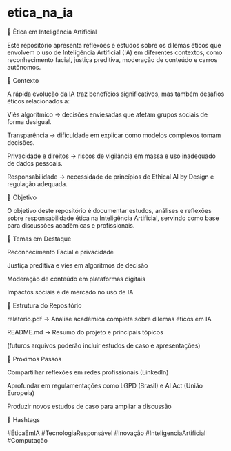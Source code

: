 # etica_na_ia

🤖 Ética em Inteligência Artificial

Este repositório apresenta reflexões e estudos sobre os dilemas éticos que envolvem o uso de Inteligência Artificial (IA) em diferentes contextos, como reconhecimento facial, justiça preditiva, moderação de conteúdo e carros autônomos.

📌 Contexto

A rápida evolução da IA traz benefícios significativos, mas também desafios éticos relacionados a:

Viés algorítmico → decisões enviesadas que afetam grupos sociais de forma desigual.

Transparência → dificuldade em explicar como modelos complexos tomam decisões.

Privacidade e direitos → riscos de vigilância em massa e uso inadequado de dados pessoais.

Responsabilidade → necessidade de princípios de Ethical AI by Design e regulação adequada.

🎯 Objetivo

O objetivo deste repositório é documentar estudos, análises e reflexões sobre responsabilidade ética na Inteligência Artificial, servindo como base para discussões acadêmicas e profissionais.

🧭 Temas em Destaque

Reconhecimento Facial e privacidade

Justiça preditiva e viés em algoritmos de decisão

Moderação de conteúdo em plataformas digitais

Impactos sociais e de mercado no uso de IA

📂 Estrutura do Repositório

relatorio.pdf → Análise acadêmica completa sobre dilemas éticos em IA

README.md → Resumo do projeto e principais tópicos

(futuros arquivos poderão incluir estudos de caso e apresentações)

🚀 Próximos Passos

Compartilhar reflexões em redes profissionais (LinkedIn)

Aprofundar em regulamentações como LGPD (Brasil) e AI Act (União Europeia)

Produzir novos estudos de caso para ampliar a discussão

🔗 Hashtags

#ÉticaEmIA #TecnologiaResponsável #Inovação #InteligenciaArtificial #Computação
